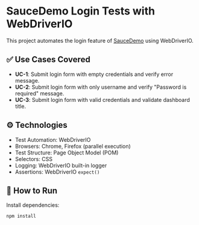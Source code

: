 # SauceDemo Login Tests with WebDriverIO

This project automates the login feature of [SauceDemo](https://www.saucedemo.com/) using WebDriverIO.

## ✅ Use Cases Covered

- **UC-1**: Submit login form with empty credentials and verify error message.
- **UC-2**: Submit login form with only username and verify "Password is required" message.
- **UC-3**: Submit login form with valid credentials and validate dashboard title.

## ⚙️ Technologies

- Test Automation: WebDriverIO
- Browsers: Chrome, Firefox (parallel execution)
- Test Structure: Page Object Model (POM)
- Selectors: CSS
- Logging: WebDriverIO built-in logger
- Assertions: WebDriverIO `expect()`

## 🚀 How to Run

Install dependencies:

```bash
npm install
